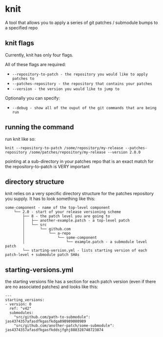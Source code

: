 # knit

A tool that allows you to apply a series of git patches / submodule bumps to a specified repo

## knit flags

Currently, knit has only four flags.

All of these flags are required:

- `--repository-to-patch - the repository you would like to apply patches to`
- `--patches-repository - the repository that contains your patches`
- `--version - the version you would like to jump to`

Optionally you can specify:

- `--debug - show all of the ouput of the git commands that are being run`

## running the command

run knit like so:

```
knit --repository-to-patch /some/repository/my-release --patches-repository /some/patches/repository/my-release --version 2.0.0
```

pointing at a sub-directory in your patches repo that is an exact match for the repository-to-patch is VERY important

## directory structure

knit relies on a very specific directory structure for the patches repository you supply. It has to look something like this:

```
some-component - name of the top-level component
    └── 2.0 - start of your release versioning scheme
        ├── 8 - the patch level you are going to
        │   ├── another-example.patch - a top-level patch
        │   └── src
        │       └── github.com
        │           └── a-repo
        │               └── some-component
        │                   └── example.patch - a submodule level patch
        └── starting-version.yml - lists starting version of each patch-level + submodule patch SHAs
```

## starting-versions.yml

the starting versions file has a section for each patch version (even if there are no associated patches) and looks like this:
```
---
starting_versions:
- version: 0
  ref: "v42"
  submodules:
    "src/github.com/path-to-submodule": jas4374357afasdfkgasfkdga890989080989
    "src/github.com/another-patch/some-submodule": jas4374357afasdfkgasfkddsjfghj888328748723874
```
